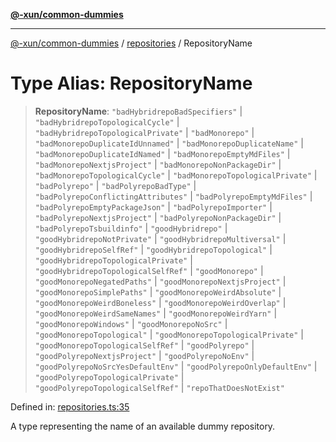 [**@-xun/common-dummies**](../../README.md)

***

[@-xun/common-dummies](../../README.md) / [repositories](../README.md) / RepositoryName

# Type Alias: RepositoryName

> **RepositoryName**: `"badHybridrepoBadSpecifiers"` \| `"badHybridrepoTopologicalCycle"` \| `"badHybridrepoTopologicalPrivate"` \| `"badMonorepo"` \| `"badMonorepoDuplicateIdUnnamed"` \| `"badMonorepoDuplicateName"` \| `"badMonorepoDuplicateIdNamed"` \| `"badMonorepoEmptyMdFiles"` \| `"badMonorepoNextjsProject"` \| `"badMonorepoNonPackageDir"` \| `"badMonorepoTopologicalCycle"` \| `"badMonorepoTopologicalPrivate"` \| `"badPolyrepo"` \| `"badPolyrepoBadType"` \| `"badPolyrepoConflictingAttributes"` \| `"badPolyrepoEmptyMdFiles"` \| `"badPolyrepoEmptyPackageJson"` \| `"badPolyrepoImporter"` \| `"badPolyrepoNextjsProject"` \| `"badPolyrepoNonPackageDir"` \| `"badPolyrepoTsbuildinfo"` \| `"goodHybridrepo"` \| `"goodHybridrepoNotPrivate"` \| `"goodHybridrepoMultiversal"` \| `"goodHybridrepoSelfRef"` \| `"goodHybridrepoTopological"` \| `"goodHybridrepoTopologicalPrivate"` \| `"goodHybridrepoTopologicalSelfRef"` \| `"goodMonorepo"` \| `"goodMonorepoNegatedPaths"` \| `"goodMonorepoNextjsProject"` \| `"goodMonorepoSimplePaths"` \| `"goodMonorepoWeirdAbsolute"` \| `"goodMonorepoWeirdBoneless"` \| `"goodMonorepoWeirdOverlap"` \| `"goodMonorepoWeirdSameNames"` \| `"goodMonorepoWeirdYarn"` \| `"goodMonorepoWindows"` \| `"goodMonorepoNoSrc"` \| `"goodMonorepoTopological"` \| `"goodMonorepoTopologicalPrivate"` \| `"goodMonorepoTopologicalSelfRef"` \| `"goodPolyrepo"` \| `"goodPolyrepoNextjsProject"` \| `"goodPolyrepoNoEnv"` \| `"goodPolyrepoNoSrcYesDefaultEnv"` \| `"goodPolyrepoOnlyDefaultEnv"` \| `"goodPolyrepoTopologicalPrivate"` \| `"goodPolyrepoTopologicalSelfRef"` \| `"repoThatDoesNotExist"`

Defined in: [repositories.ts:35](https://github.com/Xunnamius/test-utils/blob/fcb57846bd155af8f31af388dca019cd245ef5db/packages/common-dummies/src/repositories.ts#L35)

A type representing the name of an available dummy repository.
